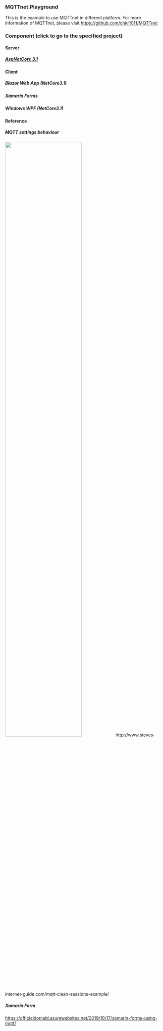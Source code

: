 ### MQTTnet.Playground

This is the example to use MQTTnet in different platform. For more information of MQTTnet, please visit https://github.com/chkr1011/MQTTnet

### Component (click to go to the specified project)
#### Server
##### [AspNetCore 3.1](https://github.com/JimmyPun610/MQTTnet.Playground/tree/master/MQTTnet.NetCore.Server)

#### Client
##### Blazor Web App (NetCore3.1)
##### Xamarin Forms
##### Windows WPF (NetCore3.1)



#### Reference
##### MQTT settings behaviour
<img src="https://github.com/JimmyPun610/XF.Mqtt/blob/master/MQTT-qos-retain-clean-session-table.jpg?raw=true" width="70%"/>
http://www.steves-internet-guide.com/mqtt-clean-sessions-example/

##### Xamarin Form 
https://officialdoniald.azurewebsites.net/2019/10/17/xamarin-forms-using-mqtt/



